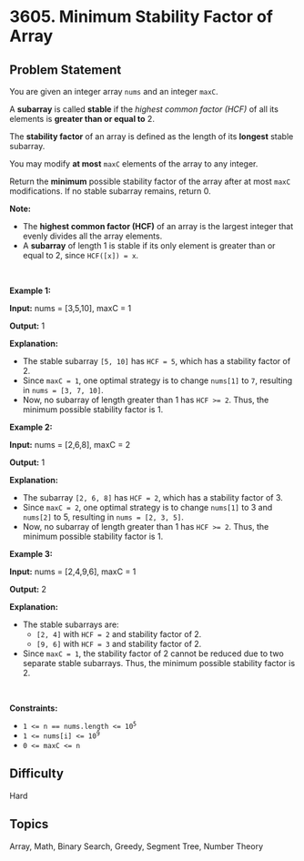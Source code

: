 # 3605. Minimum Stability Factor of Array

## Problem Statement
<p>You are given an integer array <code>nums</code> and an integer <code>maxC</code>.</p>

<p>A <strong><span data-keyword="subarray">subarray</span></strong> is called <strong>stable</strong> if the <em>highest common factor (HCF)</em> of all its elements is <strong>greater than or equal to</strong> 2.</p>

<p>The <strong>stability factor</strong> of an array is defined as the length of its <strong>longest</strong> stable subarray.</p>

<p>You may modify <strong>at most</strong> <code>maxC</code> elements of the array to any integer.</p>

<p>Return the <strong>minimum</strong> possible stability factor of the array after at most <code>maxC</code> modifications. If no stable subarray remains, return 0.</p>

<p><strong>Note:</strong></p>

<ul>
	<li>The <strong>highest common factor (HCF)</strong> of an array is the largest integer that evenly divides all the array elements.</li>
	<li>A <strong>subarray</strong> of length 1 is stable if its only element is greater than or equal to 2, since <code>HCF([x]) = x</code>.</li>
</ul>

<div class="notranslate" style="all: initial;"> </div>

<p>&nbsp;</p>
<p><strong class="example">Example 1:</strong></p>

<div class="example-block">
<p><strong>Input:</strong> <span class="example-io">nums = [3,5,10], maxC = 1</span></p>

<p><strong>Output:</strong> <span class="example-io">1</span></p>

<p><strong>Explanation:</strong></p>

<ul>
	<li>The stable subarray <code>[5, 10]</code> has <code>HCF = 5</code>, which has a stability factor of 2.</li>
	<li>Since <code>maxC = 1</code>, one optimal strategy is to change <code>nums[1]</code> to <code>7</code>, resulting in <code>nums = [3, 7, 10]</code>.</li>
	<li>Now, no subarray of length greater than 1 has <code>HCF &gt;= 2</code>. Thus, the minimum possible stability factor is 1.</li>
</ul>
</div>

<p><strong class="example">Example 2:</strong></p>

<div class="example-block">
<p><strong>Input:</strong> <span class="example-io">nums = [2,6,8], maxC = 2</span></p>

<p><strong>Output:</strong> <span class="example-io">1</span></p>

<p><strong>Explanation:</strong></p>

<ul>
	<li>The subarray <code>[2, 6, 8]</code> has <code>HCF = 2</code>, which has a stability factor of 3.</li>
	<li>Since <code>maxC = 2</code>, one optimal strategy is to change <code>nums[1]</code> to 3 and <code>nums[2]</code> to 5, resulting in <code>nums = [2, 3, 5]</code>.</li>
	<li>Now, no subarray of length greater than 1 has <code>HCF &gt;= 2</code>. Thus, the minimum possible stability factor is 1.</li>
</ul>
</div>

<p><strong class="example">Example 3:</strong></p>

<div class="example-block">
<p><strong>Input:</strong> <span class="example-io">nums = [2,4,9,6], maxC = 1</span></p>

<p><strong>Output:</strong> <span class="example-io">2</span></p>

<p><strong>Explanation:</strong></p>

<ul>
	<li>The stable subarrays are:
	<ul>
		<li><code>[2, 4]</code> with <code>HCF = 2</code> and stability factor of 2.</li>
		<li><code>[9, 6]</code> with <code>HCF = 3</code> and stability factor of 2.</li>
	</ul>
	</li>
	<li>Since <code>maxC = 1</code>, the stability factor of 2 cannot be reduced due to two separate stable subarrays. Thus, the minimum possible stability factor is 2.</li>
</ul>
</div>

<p>&nbsp;</p>
<p><strong>Constraints:</strong></p>

<ul>
	<li><code>1 &lt;= n == nums.length &lt;= 10<sup>5</sup></code></li>
	<li><code>1 &lt;= nums[i] &lt;= 10<sup>9</sup></code></li>
	<li><code>0 &lt;= maxC &lt;= n</code></li>
</ul>


## Difficulty
Hard

## Topics
Array, Math, Binary Search, Greedy, Segment Tree, Number Theory
